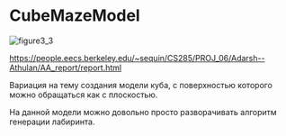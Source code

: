 # CubeMazeModel

![figure3_3](https://cdn.discordapp.com/attachments/1086731534410727504/1111724787966943232/figure3_3.png)


https://people.eecs.berkeley.edu/~sequin/CS285/PROJ_06/Adarsh--Athulan/AA_report/report.html

Вариация на тему создания модели куба, с поверхностью которого можно обращаться как с плоскостью.

На данной модели можно довольно просто разворачивать алгоритм генерации лабиринта.
